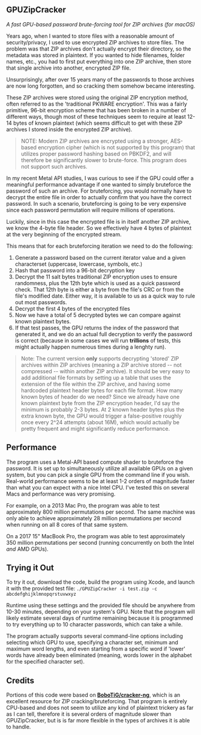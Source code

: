 ##  GPUZipCracker
*A fast GPU-based password brute-forcing tool for ZIP archives (for macOS)*

Years ago, when I wanted to store files with a reasonable amount of security/privacy, I used to use encrypted ZIP archives to store files. The problem was that ZIP archives don't actually encrypt their directory, so the metadata was stored in plaintext. If you wanted to hide filenames, folder names, etc., you had to first put everything into one ZIP archive, then store that single archive into another, encrypted ZIP file.

Unsurprisingly, after over 15 years many of the passwords to those archives are now long forgotten, and so cracking them somehow became interesting.

These ZIP archives were stored using the original ZIP encryption method, often referred to as the 'traditional PKWARE encryption'. This was a fairly primitive, 96-bit encryption scheme that has been broken in a number of different ways, though most of these techniques seem to require at least 12-14 bytes of known plaintext (which seems difficult to get with these ZIP archives I stored inside the encrypted ZIP archive).

>NOTE: Modern ZIP archives are encrypted using a stronger, AES-based encryption cipher (which is not supported by this program) that utilizes proper password hashing based on PBKDF2, and will therefore be significantly slower to brute-force. This program does not support such archives.

In my recent Metal API studies, I was curious to see if the GPU could offer a meaningful performance advantage if one wanted to simply bruteforce the password of such an archive. For bruteforcing, you would normally have to decrypt the entire file in order to actually confirm that you have the correct password. In such a scenario, bruteforcing is going to be very expensive since each password permutation will require millions of operations.

Luckily, since in this case the encrypted file is in itself another ZIP archive, we know the 4-byte file header. So we effectively have 4 bytes of plaintext at the very beginning of the encrypted stream.

This means that for each bruteforcing iteration we need to do the following:
1. Generate a password based on the current iterator value and a given characterset (uppercase, lowercase, symbols, etc.)
2. Hash that password into a 96-bit decryption key
3. Decrypt the 11 salt bytes traditional ZIP encryption uses to ensure randomness, plus the 12th byte which is used as a quick password check. That 12th byte is either a byte from the file's CRC or from the file's modified date. Either way, it is available to us as a quick way to rule out most passwords.
4. Decrypt the first 4 bytes of the encrypted files
5. Now we have a total of 5 decrypted bytes we can compare against known plaintext bytes.
6. If that test passes, the GPU returns the index of the password that generated it, and we do an actual full decryption to verify the password is correct (because in some cases we will run **trillions** of tests, this might actually happen numerous times during a lenghty run).

> Note: The current version **only** supports decrypting 'stored' ZIP archives within ZIP archives (meaning a ZIP archive stored -- not compressed -- within another ZIP archive). It should be very easy to add additional file formats by setting up a table that uses the extension of the file within the ZIP archive, and having some hardcoded plaintext header bytes for each file format. How many known bytes of header do we need? Since we already have one known plaintext byte from the ZIP encryption header, I'd say the minimum is probably 2-3 bytes.
> At 2 known header bytes plus the extra known byte, the GPU would trigger a false-positive roughly once every 2^24 attempts (about 16M), which would actually be pretty frequent and might significantly reduce performance.

## Performance

The program uses a Metal-API based compute shader to bruteforce the password. It is set up to simultaneously utilize all available GPUs on a given system, but you can pick a single GPU from the command line if you wish.
Real-world performance seems to be at least 1-2 orders of magnitude faster than what you can expect with a nice Intel CPU. I've tested this on several Macs and performance was very promising.

For example, on a 2013 Mac Pro, the program was able to test approximately 800 million permutations per second. The same machine was only able to achieve approximately 28 million permutations per second when running on all 8 cores of that same system.

On a 2017 15" MacBook Pro, the program was able to test approximately 350 million permutations per second (running concurrently on both the Intel *and* AMD GPUs).

## Trying it Out
To try it out, download the code, build the program using Xcode, and launch it with the provided test file:
`./GPUZipCracker -i test.zip -c abcdefghijklmnopqrstuvwxyz`

Runtime using these settings and the provided file should be anywhere from 10-30 minutes, depending on your system's GPU. Note that the program will likely estimate several days of runtime remaining because it is programmed to try everything up to 10 character passwords, which can take a while.

The program actually supports several command-line options including selecting which GPU to use, specifying a character set, minimum and maximum word lengths, and even starting from a specific word if 'lower' words have already been eliminated (meaning, words lower in the alphabet for the specified character set).

## Credits
Portions of this code were based on [**BoboTiG/cracker-ng**](https://github.com/BoboTiG/cracker-ng), which is an excellent resource for ZIP cracking/bruteforcing. That program is entirely CPU-based and does not seem to utilize any kind of plaintext trickery as far as I can tell, therefore it is several orders of magnitude slower than GPUZipCracker, but is is far more flexible in the types of archives it is able to handle.

